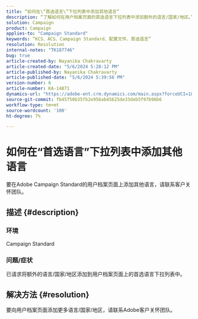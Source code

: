 ```yaml
---
title: “如何在\“首选语言\”下拉列表中添加其他语言”
description: “了解如何在用户档案页面的首选语言下拉列表中添加额外的语言/国家/地区。”
solution: Campaign
product: Campaign
applies-to: "Campaign Standard"
keywords: “KCS、ACS、Campaign Standard、配置文件、首选语言”
resolution: Resolution
internal-notes: "TK187746"
bug: true
article-created-by: Nayanika Chakravarty
article-created-date: "5/6/2024 5:28:12 PM"
article-published-by: Nayanika Chakravarty
article-published-date: "5/6/2024 5:39:56 PM"
version-number: 6
article-number: KA-14871
dynamics-url: "https://adobe-ent.crm.dynamics.com/main.aspx?forceUCI=1&pagetype=entityrecord&etn=knowledgearticle&id=bdf962ff-cd0b-ef11-9f8a-6045bd0065b6"
source-git-commit: fb45f50b35fb2e956ab45625de33deb5f97b96b6
workflow-type: tm+mt
source-wordcount: '100'
ht-degree: 7%

---
```


# 如何在“首选语言”下拉列表中添加其他语言


要在Adobe Campaign Standard的用户档案页面上添加其他语言，请联系客户关怀团队。

## 描述 {#description}


### <b>环境</b>

Campaign Standard

### <b>问题/症状</b>

已请求将额外的语言/国家/地区添加到用户档案页面上的首选语言下拉列表中。


## 解决方法 {#resolution}


要向用户档案页面添加更多语言/国家/地区，请联系Adobe客户关怀团队。
